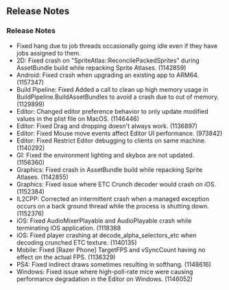 ## Release Notes

### Release Notes

-   Fixed hang due to job threads occasionally going idle even if they have jobs assigned to them.
-   2D: Fixed crash on \"SpriteAtlas::ReconcilePackedSprites\" during AssetBundle build while repacking Sprite Atlases. (1142859)
-   Android: Fixed crash when upgrading an existing app to ARM64. (1157347)
-   Build Pipeline: Fixed Added a call to clean up high memory usage in BuildPipeline.BuildAssetBundles to avoid a crash due to out of memory. (1129899)
-   Editor: Changed editor preference behavior to only update modified values in the plist file on MacOS. (1146446)
-   Editor: Fixed Drag and dropping doesn\'t always work. (1136897)
-   Editor: Fixed Mouse move events affect Editor UI performance. (973842)
-   Editor: Fixed Restrict Editor debugging to clients on same machine. (1140292)
-   GI: Fixed the environment lighting and skybox are not updated. (1156360)
-   Graphics: Fixed crash in AssetBundle build while repacking Sprite Atlases. (1142855)
-   Graphics: Fixed issue where ETC Crunch decoder would crash on iOS. (1152384)
-   IL2CPP: Corrected an intermittent crash when a managed exception occurs on a back ground thread while the process is shutting down. (1152376)
-   iOS: Fixed AudioMixerPlayable and AudioPlayable crash while terminating iOS application. (1118388
-   iOS: Fixed player crashing at decode_alpha_selectors_etc when decoding crunched ETC texture. (1140135)
-   Mobile: Fixed \[Razer Phone\] TargetFPS and vSyncCount having no effect on the actual FPS. (1136329)
-   PS4: Fixed indirect draws sometimes resulting in softhang. (1148616)
-   Windows: Fixed issue where high-poll-rate mice were causing performance degradation in the Editor on Windows. (1146052)
